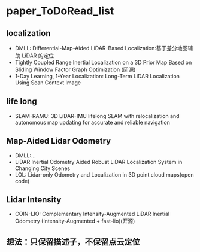 # paper_ToDoRead_list

## localization

- DMLL: Differential-Map-Aided LiDAR-Based Localization:基于差分地图辅助 LiDAR 的定位
- Tightly Coupled Range Inertial Localization on a 3D Prior Map Based on Sliding Window Factor Graph Optimization (闭源)
- 1-Day Learning, 1-Year Localization: Long-Term LiDAR Localization Using Scan Context Image


## life long

- SLAM-RAMU: 3D LiDAR-IMU lifelong SLAM with relocalization and autonomous map updating for accurate and reliable navigation



## Map-Aided Lidar Odometry
- DMLL:...
- LiDAR Inertial Odometry Aided Robust LiDAR Localization System in Changing City Scenes
- LOL: Lidar-only Odometry and Localization in 3D point cloud maps(open code)


## Lidar Intensity

- COIN-LIO: Complementary Intensity-Augmented LiDAR Inertial Odometry (Intensity-Augmented + fast-lio)(开源)








## 想法：只保留描述子，不保留点云定位